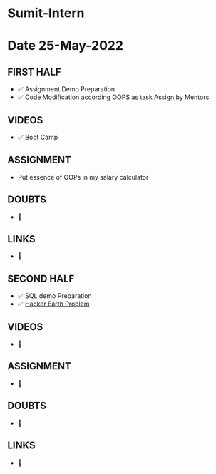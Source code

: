 # Sumit-Intern

# Date 25-May-2022


## FIRST HALF
- ✅ Assignment Demo Preparation
- ✅ Code Modification according OOPS as task Assign by Mentors

## VIDEOS
- ✅ Boot Camp

## ASSIGNMENT 
- Put essence of OOPs in my salary calculator

## DOUBTS
- 🚫

## LINKS
- 🚫


## SECOND HALF
- ✅ SQL demo Preparation
- ✅ [Hacker Earth Problem](https://github.com/sp18-interns/Sumit-Intern/tree/main/25-May-2022/Hacker_Earth)

## VIDEOS 
- 🚫

## ASSIGNMENT 
- 🚫

## DOUBTS
- 🚫

## LINKS 
- 🚫
